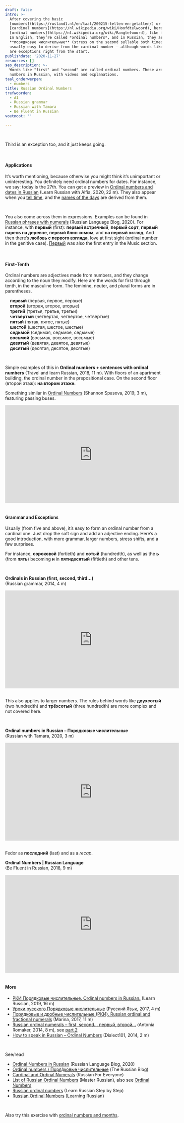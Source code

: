```yaml
---
draft: false
intro: >-
  After covering the basic
  [numbers](https://rusland1.nl/en/taal/200215-tellen-en-getallen/) or
  [cardinal numbers](https://nl.wikipedia.org/wiki/Hoofdtelwoord), here’s the second part: 
  [ordinal numbers](https://nl.wikipedia.org/wiki/Rangtelwoord), like first and second. 
  In English, they’re called *ordinal numbers*, and in Russian, they are 
  **порядковые числительные** (stress on the second syllable both times). Ordinal numbers are 
  usually easy to derive from the cardinal number – although words like "first" and "second" 
  are exceptions right from the start.
publishdate: '2020-11-27'
resources: []
seo_description: >-
  Words like "first" and "second" are called ordinal numbers. These are ordinal 
  numbers in Russian, with videos and explanations.
taal_onderwerpen:
  - numbers
title: Russian Ordinal Numbers
trefwoorden:
  - A1
  - Russian grammar
  - Russian with Tamara
  - Be Fluent in Russian
voetnoot: ''

---
```


<br/>

Third is an exception too, and it just keeps going.

<br/>

#### Applications

It’s worth mentioning, because otherwise you might think it’s unimportant or uninteresting. You definitely need ordinal numbers for dates. For instance, we say: today is the 27th. You can get a preview in [Ordinal numbers and dates in Russian](https://youtu.be/B2NSFsYLOI4) (Learn Russian with Alfia, 2020, 22 m). They also appear when you [tell time](https://rusland1.nl/en/taal/200218-klokkijken/), and the [names of the days](https://rusland1.nl/en/taal/20201118-russische-kalenderwoorden-maanden-en-dagen/) are derived from them.

<br/>

You also come across them in expressions. Examples can be found in [Russian phrases with numerals](https://blogs.transparent.com/russian/russian-phrases-with-numerals/) (Russian Language Blog, 2020). For instance, with **первый** (first): **первый встречный**, **первый сорт**, **первый парень на деревне**, **первый блин комом**, and **на первый взгляд**. And then there’s **любовь с первого взгляда**, love at first sight (ordinal number in the genitive case). [Первый](https://rusland1.nl/en/muziek/190412-amatory-eerste/) was also the first entry in the Music section.

<br/>

#### First–Tenth

Ordinal numbers are adjectives made from numbers, and they change according to the noun they modify. Here are the words for first through tenth, in the masculine form. The feminine, neuter, and plural forms are in parentheses.

&nbsp; &nbsp; **первый** (первая, первое, первые)<br/>&nbsp; &nbsp; **второй** (вторая, второе, вторые)<br/>&nbsp; &nbsp; **третий** (третья, третье, третьи)<br/>&nbsp; &nbsp; **четвёртый** (четвёртая, четвёртое, четвёртые)<br/>&nbsp; &nbsp; **пятый** (пятая, пятое, пятые)<br/>&nbsp; &nbsp; **шестой** (шестая, шестое, шестые)<br/>&nbsp; &nbsp; **седьмой** (седьмая, седьмое, седьмые)<br/>&nbsp; &nbsp; **восьмой** (восьмая, восьмое, восьмые)<br/>&nbsp; &nbsp; **девятый** (девятая, девятое, девятые)<br/>&nbsp; &nbsp; **десятый** (десятая, десятое, десятые)

<br/>

Simple examples of this in **Ordinal numbers + sentences with ordinal numbers** (Travel and learn Russian, 2018, 11 m). With floors of an apartment building, the ordinal number in the prepositional case. On the second floor (второй этаж): **на втором этаже**.

Something similar in [Ordinal Numbers](https://youtu.be/1gnf75flFJM) (Shannon Spasova, 2019, 3 m), featuring passing buses.

<iframe width="560" height="315" src="https://www.youtube.com/embed/bLs0VDIrFHM" frameborder="0" allow="accelerometer; autoplay; encrypted-media; gyroscope; picture-in-picture" allowfullscreen></iframe>

<br/>

<br/>

#### Grammar and Exceptions

Usually (from five and above), it’s easy to form an ordinal number from a cardinal one. Just drop the soft sign and add an adjective ending. Here’s a good introduction, with more grammar, larger numbers, stress shifts, and a few surprises.

For instance, **сороковой** (fortieth) and **сотый** (hundredth), as well as the **ь** (from **пять**) becoming **и** in **пятидесятый** (fiftieth) and other tens.

<br/>

**Ordinals in Russian (first, second, third...)**<br/>(Russian grammar, 2014, 4 m)  
<iframe width="560" height="315" src="https://www.youtube.com/embed/cd-_ve7gh1s" frameborder="0" allow="accelerometer; autoplay; encrypted-media; gyroscope; picture-in-picture" allowfullscreen></iframe>

<br/>

<br/>

This also applies to larger numbers. The rules behind words like **двухсотый** (two hundredth) and **трёхсотый** (three hundredth) are more complex and not covered here.

<br/>

**Ordinal numbers in Russian – Порядковые числительные**<br/>(Russian with Tamara, 2020, 3 m)

<iframe width="560" height="315" src="https://www.youtube.com/embed/F8IgqpiXr8o" frameborder="0" allow="accelerometer; autoplay; clipboard-write; encrypted-media; gyroscope; picture-in-picture" allowfullscreen></iframe>

<br/>

<br/>

Fedor as **последний** (last) and as a *recap*.

**Ordinal Numbers | Russian Language**<br/>(Be Fluent in Russian, 2018, 9 m)

<iframe width="560" height="315" src="https://www.youtube.com/embed/RuJa9h8IMFY" frameborder="0" allow="accelerometer; autoplay; clipboard-write; encrypted-media; gyroscope; picture-in-picture" allowfullscreen></iframe>

<br/>

<br/>

#### More

- [РКИ Порядковые числительные. Ordinal numbers in Russian.](https://youtu.be/DFcWOuohc84) (Learn Russian, 2019, 16 m)
- [Уроки русского Порядковые числительные](https://youtu.be/zzKOk2R-9rk) (Русский Язык, 2017, 4 m)
- [Порядковые и дробные числительные (РКИ). Russian ordinal and fractional numerals](https://youtu.be/tv9D2Nke01Y) (Marina, 2017, 11 m)
- [Russian ordinal numerals – first, second... первый, второй...](https://youtu.be/5FPGQc2xyWw) (Antonia Romaker, 2014, 8 m), see [part 2](https://youtu.be/Py9cFNHVgbk)
- [How to speak in Russian – Ordinal Numbers](https://youtu.be/7aVnU42YYqk) (Dialect101, 2014, 2 m)

<br/>

See/read

- [Ordinal Numbers in Russian](https://blogs.transparent.com/russian/ordinal-numbers-in-russian/) (Russian Language Blog, 2020) 
- [Ordinal numbers / Поря́дковые числительные](https://therussianblog.wordpress.com/russian-grammar/numbers/ordinal-numbers/) (The Russian Blog)
- [Cardinal and Ordinal Numerals](https://www.russianforeveryone.com/Rufe/Lessons/Course1/Phrasebook/Topic4_Numbers/Topic4_4/Topic4_4.htm) (Russian For Everyone)
- [List of Russian Ordinal Numbers](http://masterrussian.com/numbers/ordinal_numbers.htm) (Master Russian), also see [Ordinal Numbers](http://masterrussian.com/aa051601a.shtml)
- [Russian ordinal numbers](https://learnrussianstepbystep.com/en/russian-ordinal-numbers/) (Learn Russian Step by Step)
- [Russian Ordinal Numbers](https://learningrussian.net/russian-grammar/numbers/ordinal.php) (Learning Russian)

<br/>

Also try this exercise with [ordinal numbers and months](https://www.goethe-verlag.com/book2/EN/ENRU/ENRU063.HTM).
